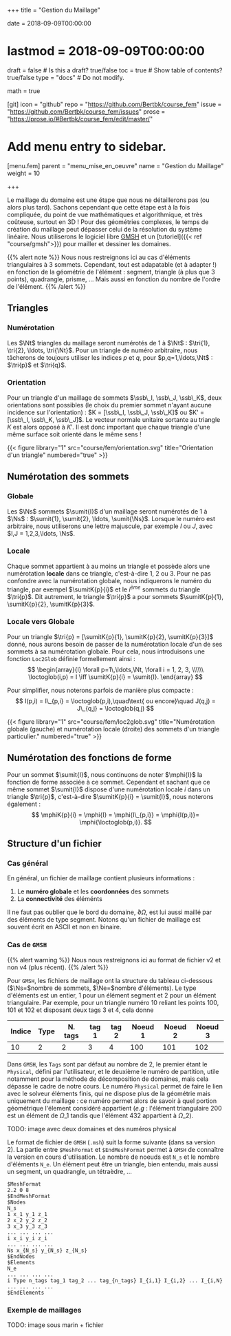 +++
title = "Gestion du Maillage"

date = 2018-09-09T00:00:00
# lastmod = 2018-09-09T00:00:00

draft = false  # Is this a draft? true/false
toc = true  # Show table of contents? true/false
type = "docs"  # Do not modify.

math = true

[git]
  icon = "github"
  repo = "https://github.com/Bertbk/course_fem"
  issue = "https://github.com/Bertbk/course_fem/issues"
  prose = "https://prose.io/#Bertbk/course_fem/edit/master/"


# Add menu entry to sidebar.
[menu.fem]
  parent = "menu_mise_en_oeuvre"
  name = "Gestion du Maillage"
  weight = 10

+++
$\newcommand{\Cb}{\mathbb{C}}$
$\newcommand{\Nb}{\mathbb{N}}$
$\newcommand{\Rb}{\mathbb{R}}$
$\newcommand{\PS}[2]{\left(#1,#2\right)}$
$\newcommand{\PSV}[2]{\PS{#1}{#2}\_V}$
$\newcommand{\PSL}[2]{\PS{#1}{#2}\_{L^2(\Omega)}}$
$\newcommand{\PSH}[2]{\PS{#1}{#2}\_{H^1(\Omega)}}$
$\newcommand{\norm}[1]{\left\\|#1\right\\|}$
$\newcommand{\normV}[1]{\left\\|#1\right\\|\_{V}}$
$\newcommand{\normH}[1]{\left\\|#1\right\\|\_{H^1(\Omega)}}$
$\newcommand{\normL}[1]{\left\\|#1\right\\|\_{L^2(\Omega)}}$
$\newcommand{\abs}[1]{\left|#1\right|}$
$\newcommand{\xx}{\mathbf{x}}$
$\newcommand{\yy}{\mathbf{y}}$
$\newcommand{\zz}{\mathbf{z}}$
$\newcommand{\nn}{\mathbf{n}}$
$\newcommand{\Ccal}{\mathcal{C}}$
$\newcommand{\Cscr}{\mathscr{C}}$
$\newcommand{\omegai}{\omega\_i}$
$\newcommand{\dsp}{\displaystyle}$
$\newcommand{\diff}{{\rm d}}$
$\newcommand{\conj}[1]{\overline{#1}}$
$\newcommand{\dn}{\partial_\nn}$
$\newcommand{\supp}{\mathrm{supp}}$
$\newcommand{\enstq}[2]{\left\\{#1 \mathrel{}\middle|\mathrel{}#2\right\\}}$
$\newcommand{\Image}{\mathrm{Im}}$
$\newcommand{\Ker}{\mathrm{Ker}}$
$\newcommand{\dxi}{\partial\_{x\_i}}$
$\newcommand{\di}{\partial\_{i}}$
$\newcommand{\dj}{\partial\_{j}}$
$\newcommand{\Ho}{H^1(\Omega)}$
$\newcommand{\Lo}{L^2(\Omega)}$
$\newcommand{\ssb}{\mathbf{s}}$
$\newcommand{\Ns}{N\_s}$
$\newcommand{\Nt}{N\_t}$
$\newcommand{\Ne}{N\_e}$
$\newcommand{\sumit}[1]{\ssb\_{#1}}$
$\newcommand{\sumitK}[2]{\ssb\_{#2}^{#1}}$
$\newcommand{\tri}[1]{K\_{#1}}$
$\newcommand{\loctoglob}{\mathrm{Loc2Glob}}$
$\newcommand{\mphi}[1]{\varphi\_{#1}}$
$\newcommand{\mphiK}[2]{\mphi{#2}^{#1}}$


Le maillage du domaine est une étape que nous ne détaillerons pas (ou alors plus tard). Sachons cependant que cette étape est à la fois compliquée, du point de vue mathématiques et algorithmique, et très coûteuse, surtout en 3D ! Pour des géométries complexes, le temps de création du maillage peut dépasser celui de la résolution du système linéaire. Nous utiliserons le logiciel libre [GMSH](https://GMSH.info) et un [tutoriel]({{< ref "course/gmsh">}}) pour mailler et dessiner les domaines.


{{% alert note %}}
Nous nous restreignons ici au cas d'éléments triangulaires à 3 sommets. Cependant, tout est adapatable (et à adapter !) en fonction de la géométrie de l'élément : segment, triangle (à plus que 3 points), quadrangle, prisme, ... Mais aussi en fonction du nombre de l'ordre de l'élément.
{{% /alert %}}

## Triangles

### Numérotation

Les $\Nt$ triangles du maillage seront numérotés de 1 à $\Nt$ : $\tri{1}, \tri{2}, \ldots, \tri{\Nt}$. Pour un triangle de numéro arbitraire, nous tâcherons de toujours utiliser les indices $p$ et $q$, pour $p,q=1,\ldots,\Nt$ : $\tri{p}$ et $\tri{q}$.

### Orientation

Pour un triangle d'un maillage de sommets $\ssb\_I, \ssb\_J, \ssb\_K$, deux orientations sont possibles (le choix du premier sommet n'ayant aucune incidence sur l'orientation) :  $K = [\ssb\_I, \ssb\_J, \ssb\_K]$ ou $K' = [\ssb\_I, \ssb\_K, \ssb\_J]$. Le vecteur normale unitaire sortante au triangle $K$ est alors opposé à $K'$. Il est donc important que chaque triangle d'une même surface soit orienté dans le même sens ! 

{{< figure library="1" src="course/fem/orientation.svg" title="Orientation d'un triangle" numbered="true" >}}

## Numérotation des sommets

### Globale

Les $\Ns$ sommets $\sumit{I}$ d'un maillage seront numérotés de 1 à $\Ns$ : $\sumit{1}, \sumit{2}, \ldots, \sumit{\Ns}$. Lorsque le numéro est arbitraire, nous utiliserons une lettre majuscule, par exemple $I$ ou $J$, avec $I,J = 1,2,3,\ldots, \Ns$.

### Locale

Chaque sommet appartient à au moins un triangle et possède alors une numérotation **locale** dans ce triangle, c'est-à-dire 1, 2 ou 3. Pour ne pas confondre avec la numérotation globale, nous indiquerons le numéro du triangle, par exempel $\sumitK{p}{i}$ et le $i^{ème}$ sommets du triangle $\tri{p}$. Dit autrement, le triangle $\tri{p}$ a pour sommets $\sumitK{p}{1}, \sumitK{p}{2}, \sumitK{p}{3}$.

### Locale vers Globale

Pour un triangle $\tri{p} = [\sumitK{p}{1}, \sumitK{p}{2}, \sumitK{p}{3}]$ donné, nous aurons besoin de passer de la numérotation locale d'un de ses sommets à sa numérotation globale. Pour cela, nous introduisons une fonction `Loc2Glob` définie formellement ainsi :
$$
\begin{array}{l}
  \forall p=1\,\ldots,\Nt, \forall i = 1, 2, 3, \\\\\\
  \loctoglob(i,p) = I \iff \sumitK{p}{i} = \sumit{I}.
\end{array}
$$

Pour simplifier, nous noterons parfois de manière plus compacte :
$$
I(p,i) = I\_{p,i} = \loctoglob(p,i),\quad\text{ ou encore}\quad
J(q,j) = J\_{q,j} = \loctoglob(q,j)
$$


{{< figure library="1" src="course/fem/loc2glob.svg" title="Numérotation globale (gauche) et numérotation locale (droite) des sommets d'un triangle particulier." numbered="true" >}}


## Numérotation des fonctions de forme

Pour un sommet $\sumit{I}$, nous continuons de noter $\mphi{I}$ la fonction de forme associée à ce sommet. Cependant et sachant que ce même sommet $\sumit{I}$ dispose d'une numérotation locale $i$ dans un triangle $\tri{p}$, c'est-à-dire $\sumitK{p}{i} = \sumit{I}$, nous noterons également :
$$
\mphiK{p}{i} = \mphi{I} = \mphi{I\_{p,i}} = \mphi{I(p,i)}= \mphi{\loctoglob(p,i)}.
$$

## Structure d'un fichier

### Cas général

En général, un fichier de maillage contient plusieurs informations :

1. Le **numéro globale** et les **coordonnées** des sommets
2. La **connectivité** des éléménts

Il ne faut pas oublier que le bord du domaine, $\partial\Omega$, est lui aussi maillé par des éléments de type segment. Notons qu'un fichier de maillage est souvent écrit en ASCII et non en binaire. 


### Cas de `GMSH`

{{% alert warning %}}
Nous nous restreignons ici au format de fichier v2 et non v4 (plus récent).
{{% /alert %}}

Pour `GMSH`, les fichiers de maillage ont la structure du tableau ci-dessous ($\Ns=$nombre de sommets, $\Ne=$nombre d'éléments). Le type d'éléments est un entier, 1 pour un élément segment et 2 pour un élément triangulaire. Par exemple, pour un triangle numéro 10 reliant les points 100, 101 et 102 et disposant deux tags 3 et 4, cela donne

| Indice | Type | N. tags |tag 1 | tag 2 | Noeud 1 | Noeud 2 | Noeud 3 |
| --- | --- | --- |---|--- | ---| ---| --- |
|  10 |2 |2| 3 | 4 | 100 | 101 | 102|

Dans `GMSH`, les `Tags` sont par défaut au nombre de 2, le premier étant le `Physical`, défini par l'utilisateur, et le deuxième le numéro de partition, utile notamment pour la méthode de décomposition de domaines, mais cela dépasse le cadre de notre cours. Le numéro `Physical` permet de faire le lien avec le solveur éléments finis, qui ne dispose plus de la géométrie mais uniquement du maillage : ce numéro permet alors de savoir à quel portion géométrique l'élement considéré appartient (*e.g* : l'élément triangulaire 200 est un élément de $\Omega\_1$ tandis que l'élément 432 appartient à $\Omega\_2$).

TODO: image avec deux domaines et des numéros physical

Le format de fichier de `GMSH` (`.msh`) suit la forme suivante (dans sa version 2). La partie entre `$MeshFormat` et `$EndMeshFormat` permet à `GMSH` de connaître la version en cours d'utilisation. Le nombre de noeuds est `N_s` et le nombre d'éléments `N_e`. Un élément peut être un triangle, bien entendu, mais aussi un segment, un quadrangle, un tétraèdre, ...

```
$MeshFormat
2.2 0 8
$EndMeshFormat
$Nodes
N_s
1 x_1 y_1 z_1
2 x_2 y_2 z_2
3 x_3 y_3 z_3
... ... ... ...
i x_i y_i z_i
... ... ... ...
Ns x_{N_s} y_{N_s} z_{N_s}
$EndNodes
$Elements
N_e
... ... ... ...
i Type n_tags tag_1 tag_2 ... tag_{n_tags} I_{i,1} I_{i,2} ... I_{i,N}
... ... ... ...
$EndElements
```

### Exemple de maillages

TODO: image sous marin + fichier
